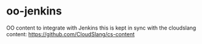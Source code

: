 # oo-jenkins
OO content to integrate with Jenkins
this is kept in sync with the cloudslang content: 
https://github.com/CloudSlang/cs-content
